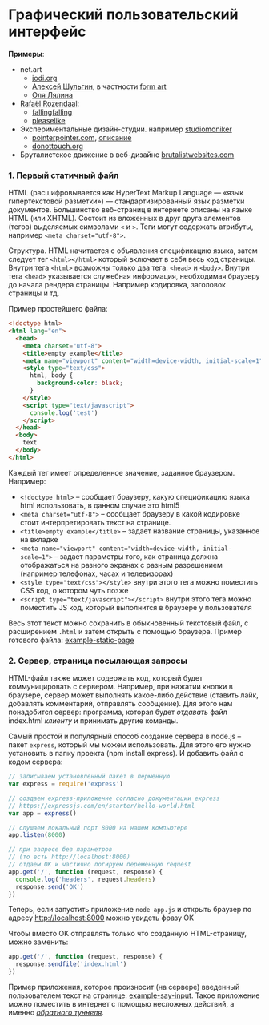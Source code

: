 # Графический пользовательский интерфейс

__Примеры__:
 - net.art
    - [jodi.org](http://jodi.org)
    - [Алексей Шульгин](http://easylife.org), в частности [form art](http://www.c3.hu/collection/form/)
    - [Оля Лялина](http://art.teleportacia.org/#CenterOfTheUniverse)
 - [Rafaël Rozendaal](http://www.newrafael.com/):
    - [fallingfalling](http://www.fallingfalling.com/)
    - [pleaselike](http://www.pleaselike.com/)
 - Экспериментальные дизайн-студии. например [studiomoniker](https://studiomoniker.com)
    - [pointerpointer.com](http://pointerpointer.com/), [описание](https://studiomoniker.com/projects/pointer-pointer)
    - [donottouch.org](http://donottouch.org/)
 - Бруталистское движение в веб-дизайне [brutalistwebsites.com](http://brutalistwebsites.com/)


### 1. Первый статичный файл

HTML (расшифровывается как HyperText Markup Language — «язык гипертекстовой разметки») — стандартизированный язык разметки документов. Большинство веб-страниц в интернете описаны на языке HTML (или XHTML). Состоит из вложенных в друг друга элементов (тегов) выделяемых символами `<` и `>`. Теги могут содержать атрибуты, например `<meta charset="utf-8">`.

Структура. HTML начитается с объявления спецификацию языка, затем следует тег `<html></html>` который включает в себя весь код страницы. Внутри тега `<html>` возможны только два тега: `<head>` и `<body>`. Внутри тега `<head>` указывается служебная информация, необходимая браузеру до начала рендера страницы. Например кодировка, заголовок страницы и тд.

Пример простейшего файла:

```html
<!doctype html>
<html lang="en">
  <head>
    <meta charset="utf-8">
    <title>empty example</title>
    <meta name="viewport" content="width=device-width, initial-scale=1">
    <style type="text/css">
      html, body {
        background-color: black;
      }
    </style>
    <script type="text/javascript">
      console.log('test')
    </script>
  </head>
  <body>
    text
  </body>
</html>
```

Каждый тег имеет определенное значение, заданное браузером. Например:

- `<!doctype html>` – сообщает браузеру, какую спецификацию языка html использовать, в данном случае это html5
- `<meta charset="utf-8">` – сообщает браузеру в какой кодировке стоит интерпретировать текст на странице.
- `<title>empty example</title>` – задает название страницы, указанное на вкладке
- `<meta name="viewport" content="width=device-width, initial-scale=1">` – задает параметры того, как страница должна отображаться на разного экранах с разным разрешением (например телефонах, часах и телевизорах)
- `<style type="text/css"></style>` внутри этого тега можно поместить CSS код, о котором чуть позже
- `<script type="text/javascript"></script>` внутри этого тега можно поместить JS код, который выполнится в браузере у пользователя

Весь этот текст можно сохранить в обыкновенный текстовый файл, с расширением `.html` и затем открыть с помощью браузера. Пример готового файла: [example-static-page](example-static-page/index.html)


### 2. Сервер, страница посылающая запросы

HTML-файл также может содержать код, который будет коммуницировать с сервером. Например, при нажатии кнопки в браузере, сервер может выполнять какое-либо действие (ставить лайк, добавлять комментарий, отправлять сообщение). Для этого нам понадобится сервер: программа, которая будет _отдавать_ файл index.html _клиенту_ и принимать другие команды.

Самый простой и популярный способ создание сервера в node.js – пакет `express`, который мы можем использовать. Для этого его нужно установить в папку проекта (npm install express). И добавить файл с кодом сервера:

```javascript
// записываем установленный пакет в перменную
var express = require('express')

// cоздаем express-приложение согласно документации express
// https://expressjs.com/en/starter/hello-world.html
var app = express()

// слушаем локальный порт 8000 на нашем компьютере
app.listen(8000)

// при запросе без параметров
// (то есть http://localhost:8000)
// отдаем OK и частично логируем переменную request
app.get('/', function (request, response) {
  console.log('headers', request.headers)
  response.send('OK')
})
```

Теперь, если запустить приложение `node app.js` и открыть браузер по адресу [http://localhost:8000](http://localhost:8000) можно увидеть фразу OK

Чтобы вместо OK отправлять только что созданную HTML-страницу, можно заменить:

```javascript
app.get('/', function (request, response) {
  response.sendfile('index.html')
})
```

Пример приложения, которое произносит (на сервере) введенный пользователем текст на странице: [example-say-input](example-say-input). Такое приложение можно поместить в интернет с помощью несложных действий, а именно [_обратного туннеля_](../workshop-deploy#3-Обратный-туннель).
